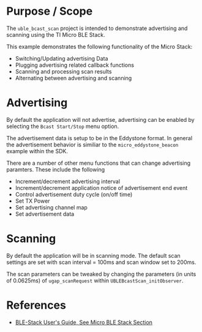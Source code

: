Purpose / Scope
===============

The `uble_bcast_scan` project is intended to demonstrate advertising and
scanning using the TI Micro BLE Stack.

This example demonstrates the following functionality of the Micro Stack:

 - Switching/Updating advertising Data
 - Plugging advertising related callback functions
 - Scanning and processing scan results
 - Alternating between advertising and scanning

Advertising
===========

By default the application will not advertise, advertising can be enabled by
selecting the `Bcast Start/Stop` menu option.

The advertisement data is setup to be in the Eddystone format. In general the
advertisement behavior is similiar to the `micro_eddystone_beacon` example
within the SDK.

There are a number of other menu functions that can change advertising paramters.
These include the following

 - Increment/decrement advertising interval
 - Increment/decrement application notice of advertisement end event
 - Control advertisement duty cycle (on/off time)
 - Set TX Power
 - Set advertising channel map
 - Set advertisement data

Scanning
========

By default the application will be in scanning mode. The default scan settings
are set with scan interval = 100ms and scan window set to 200ms.

The scan parameters can be tweaked by changing the parameters
(in units of 0.0625ms) of `ugap_scanRequest` within
`UBLEBcastScan_initObserver`.

References
==========
 * [BLE-Stack User's Guide, See Micro BLE Stack Section](http://software-dl.ti.com/lprf/blestack-latest/)
